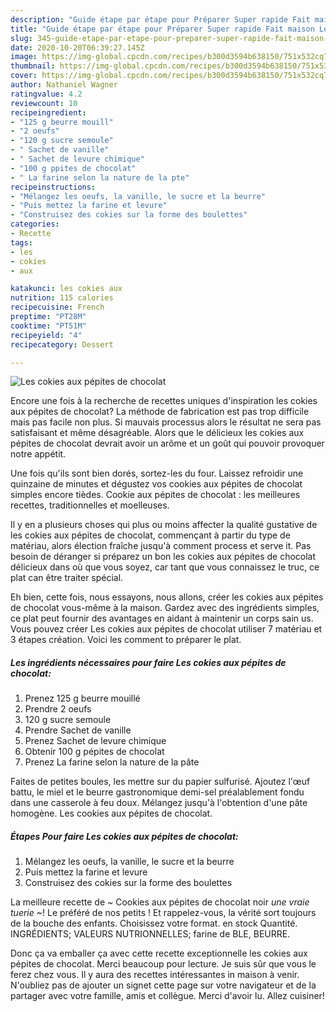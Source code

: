 ```yaml
---
description: "Guide étape par étape pour Préparer Super rapide Fait maison Les cokies aux pépites de chocolat"
title: "Guide étape par étape pour Préparer Super rapide Fait maison Les cokies aux pépites de chocolat"
slug: 345-guide-etape-par-etape-pour-preparer-super-rapide-fait-maison-les-cokies-aux-pepites-de-chocolat
date: 2020-10-20T06:39:27.145Z
image: https://img-global.cpcdn.com/recipes/b300d3594b638150/751x532cq70/les-cokies-aux-pepites-de-chocolat-photo-principale-de-la-recette.jpg
thumbnail: https://img-global.cpcdn.com/recipes/b300d3594b638150/751x532cq70/les-cokies-aux-pepites-de-chocolat-photo-principale-de-la-recette.jpg
cover: https://img-global.cpcdn.com/recipes/b300d3594b638150/751x532cq70/les-cokies-aux-pepites-de-chocolat-photo-principale-de-la-recette.jpg
author: Nathaniel Wagner
ratingvalue: 4.2
reviewcount: 10
recipeingredient:
- "125 g beurre mouill"
- "2 oeufs"
- "120 g sucre semoule"
- " Sachet de vanille"
- " Sachet de levure chimique"
- "100 g ppites de chocolat"
- " La farine selon la nature de la pte"
recipeinstructions:
- "Mélangez les oeufs, la vanille, le sucre et la beurre"
- "Puis mettez la farine et levure"
- "Construisez des cokies sur la forme des boulettes"
categories:
- Recette
tags:
- les
- cokies
- aux

katakunci: les cokies aux 
nutrition: 115 calories
recipecuisine: French
preptime: "PT28M"
cooktime: "PT51M"
recipeyield: "4"
recipecategory: Dessert

---
```



![Les cokies aux pépites de chocolat](https://img-global.cpcdn.com/recipes/b300d3594b638150/751x532cq70/les-cokies-aux-pepites-de-chocolat-photo-principale-de-la-recette.jpg)

Encore une fois à la recherche de recettes uniques d'inspiration les cokies aux pépites de chocolat? La méthode de fabrication est pas trop difficile mais pas facile non plus. Si mauvais processus alors le résultat ne sera pas satisfaisant et même désagréable. Alors que le délicieux les cokies aux pépites de chocolat devrait avoir un arôme et un goût qui pouvoir provoquer notre appétit.

Une fois qu&#39;ils sont bien dorés, sortez-les du four. Laissez refroidir une quinzaine de minutes et dégustez vos cookies aux pépites de chocolat simples encore tièdes. Cookie aux pépites de chocolat : les meilleures recettes, traditionnelles et moelleuses.

Il y en a plusieurs choses qui plus ou moins affecter la qualité gustative de les cokies aux pépites de chocolat, commençant à partir du type de matériau, alors élection fraîche jusqu'à comment process et serve it. Pas besoin de déranger si préparez un bon les cokies aux pépites de chocolat délicieux dans où que vous soyez, car tant que vous connaissez le truc, ce plat can être traiter spécial.


Eh bien, cette fois, nous essayons, nous allons, créer les cokies aux pépites de chocolat vous-même à la maison. Gardez avec des ingrédients simples, ce plat peut fournir des avantages en aidant à maintenir un corps sain us. Vous pouvez créer Les cokies aux pépites de chocolat utiliser 7 matériau et 3 étapes création. Voici les comment to préparer le plat.

<!--inarticleads1-->

##### Les ingrédients nécessaires pour faire Les cokies aux pépites de chocolat:

1. Prenez 125 g beurre mouillé
1. Prendre 2 oeufs
1.  120 g sucre semoule
1. Prendre  Sachet de vanille
1. Prenez  Sachet de levure chimique
1. Obtenir 100 g pépites de chocolat
1. Prenez  La farine selon la nature de la pâte


Faites de petites boules, les mettre sur du papier sulfurisé. Ajoutez l&#39;œuf battu, le miel et le beurre gastronomique demi-sel préalablement fondu dans une casserole à feu doux. Mélangez jusqu&#39;à l&#39;obtention d&#39;une pâte homogène. Les cookies aux pépites de chocolat. 

<!--inarticleads2-->

##### Étapes Pour faire Les cokies aux pépites de chocolat:

1. Mélangez les oeufs, la vanille, le sucre et la beurre
1. Puis mettez la farine et levure
1. Construisez des cokies sur la forme des boulettes


La meilleure recette de ~ Cookies aux pépites de chocolat noir *une vraie tuerie* ~! Le préféré de nos petits ! Et rappelez-vous, la vérité sort toujours de la bouche des enfants. Choisissez votre format. en stock Quantité. INGRÉDIENTS; VALEURS NUTRIONNELLES; farine de BLE, BEURRE. 


Donc ça va emballer ça avec cette recette exceptionnelle les cokies aux pépites de chocolat. Merci beaucoup pour lecture. Je suis sûr que vous le ferez chez vous. Il y aura des recettes  intéressantes in maison à venir. N'oubliez pas de ajouter un signet cette page sur votre navigateur et de la partager avec votre famille, amis et collègue. Merci d'avoir lu. Allez cuisiner!
